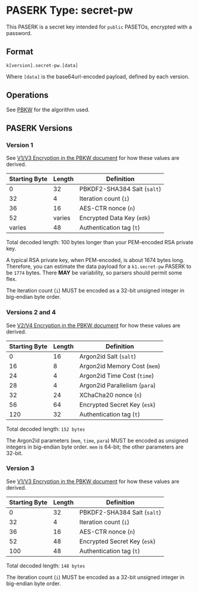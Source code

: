 # PASERK Type: secret-pw

This PASERK is a secret key intended for `public` PASETOs, encrypted with a password.

## Format

    k[version].secret-pw.[data]

Where `[data]` is the base64url-encoded payload, defined by each version.

## Operations

See [PBKW](../operations/PBKW.md) for the algorithm used.

## PASERK Versions

### Version 1

See [V1/V3 Encryption in the PBKW document](../operations/PBKW.md#v1v3-encryption)
for how these values are derived.

| Starting Byte | Length | Definition                  |
|---------------|--------|-----------------------------|
| 0             | 32     | PBKDF2-SHA384 Salt (`salt`) |
| 32            | 4      | Iteration count (`i`)       |
| 36            | 16     | AES-CTR nonce (`n`)         |
| 52            | varies | Encrypted Data Key (`edk`)  |
| varies        | 48     | Authentication tag (`t`)    |

Total decoded length: 100 bytes longer than your PEM-encoded RSA private key.

A typical RSA private key, when PEM-encoded, is about 1674 bytes long. 
Therefore, you can estimate the data payload for a `k1.secret-pw` PASERK to be
`1774` bytes. There **MAY** be variability, so parsers should permit some flex.

The iteration count (`i`) MUST be encoded as a 32-bit unsigned
integer in big-endian byte order.

### Versions 2 and 4

See [V2/V4 Encryption in the PBKW document](../operations/PBKW.md#v2v4-encryption)
for how these values are derived.

| Starting Byte | Length | Definition                    |
|---------------|--------|-------------------------------|
| 0             | 16     | Argon2id Salt (`salt`)        |
| 16            | 8      | Argon2id Memory Cost (`mem`)  |
| 24            | 4      | Argon2id Time Cost (`time`)   |
| 28            | 4      | Argon2id Parallelism (`para`) |
| 32            | 24     | XChaCha20 nonce (`n`)         |
| 56            | 64     | Encrypted Secret Key (`esk`)  |
| 120           | 32     | Authentication tag (`t`)      |

Total decoded length: `152 bytes`

The Argon2id parameters (`mem`, `time`, `para`) MUST be encoded as
unsigned integers in big-endian byte order. `mem` is 64-bit; the
other parameters are 32-bit.

### Version 3

See [V1/V3 Encryption in the PBKW document](../operations/PBKW.md#v1v3-encryption)
for how these values are derived.

| Starting Byte | Length | Definition                   |
|---------------|--------|------------------------------|
| 0             | 32     | PBKDF2-SHA384 Salt (`salt`)  |
| 32            | 4      | Iteration count (`i`)        |
| 36            | 16     | AES-CTR nonce (`n`)          |
| 52            | 48     | Encrypted Secret Key (`esk`) |
| 100           | 48     | Authentication tag (`t`)     |

Total decoded length: `148 bytes`

The iteration count (`i`) MUST be encoded as a 32-bit unsigned
integer in big-endian byte order.
